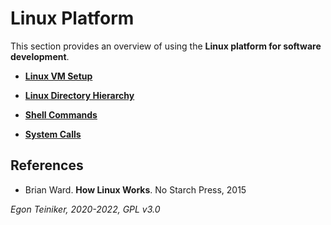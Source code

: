 # Linux Platform

This section provides an overview of using the **Linux platform for software development**.

* [**Linux VM Setup**](setup)
* [**Linux Directory Hierarchy**](filesystem)
* [**Shell Commands**](shell)

* [**System Calls**](system-calls)



## References

* Brian Ward. **How Linux Works**. No Starch Press, 2015
    

*Egon Teiniker, 2020-2022, GPL v3.0*    
